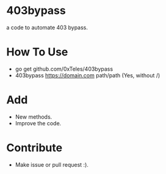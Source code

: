 # 403bypass
 a code to automate 403 bypass.
# How To Use
- go get github.com/0xTeles/403bypass
- 403bypass https://domain.com path/path (Yes, without /)

# Add
- New methods.
- Improve the code.
# Contribute 
- Make issue or pull request :). 
